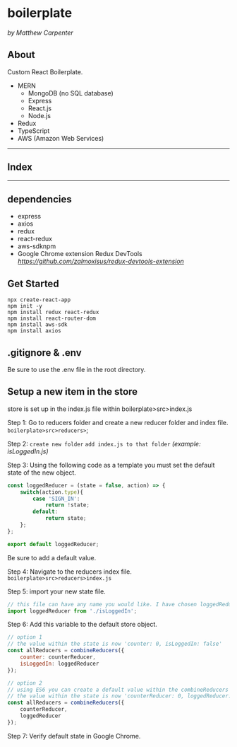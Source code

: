 # boilerplate
*by Matthew Carpenter*

## About
Custom React Boilerplate.
* MERN
    * MongoDB (no SQL database)
    * Express
    * React.js
    * Node.js
* Redux
* TypeScript
* AWS (Amazon Web Services)

---

## Index

---

## dependencies 

* express
* axios
* redux
* react-redux
* aws-sdknpm
* Google Chrome extension Redux DevTools *https://github.com/zalmoxisus/redux-devtools-extension*

## Get Started

```
npx create-react-app
npm init -y
npm install redux react-redux
npm install react-router-dom
npm install aws-sdk
npm install axios
```

## .gitignore & .env

Be sure to use the .env file in the root directory.

## Setup a new item in the store

store is set up in the index.js file within boilerplate>src>index.js

Step 1: Go to reducers folder and create a new reducer folder and index file. `boilerplate>src>reducers>`;

Step 2: `create new folder` `add index.js to that folder` *(example: isLoggedIn.js)*

Step 3: Using the following code as a template you must set the default state of the new object.

```javascript
const loggedReducer = (state = false, action) => {
    switch(action.type){
        case 'SIGN_IN':
            return !state;
        default:
            return state;
    };
};

export default loggedReducer;
```

Be sure to add a default value.

Step 4: Navigate to the reducers index file. `boilerplate>src>reducers>index.js`

Step 5: import your new state file.
```javascript
// this file can have any name you would like. I have chosen loggedReducer as an example.
import loggedReducer from './isLoggedIn';
```

Step 6: Add this variable to the default store object.
```javascript
// option 1
// the value within the state is now 'counter: 0, isLoggedIn: false'
const allReducers = combineReducers({
    counter: counterReducer,
    isLoggedIn: loggedReducer
});
```

```javascript
// option 2 
// using ES6 you can create a default value within the combineReducers function.
// the value within the state is now 'counterReducer: 0, loggedReducer: false'
const allReducers = combineReducers({
    counterReducer,
    loggedReducer
});
```

Step 7: Verify default state in Google Chrome.